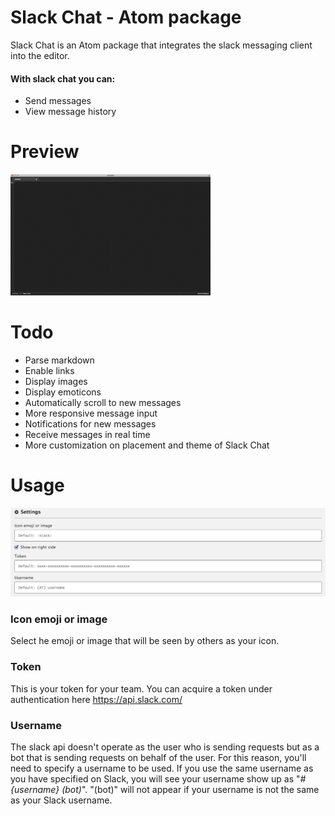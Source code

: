 # Slack Chat - Atom package

Slack Chat is an Atom package that integrates the slack messaging client into the editor.
#### With slack chat you can: 
- Send messages
- View message history

# Preview
![Slack Chat for Atom](slackchat.gif)

# Todo
- Parse markdown
- Enable links
- Display images
- Display emoticons
- Automatically scroll to new messages
- More responsive message input
- Notifications for new messages
- Receive messages in real time
- More customization on placement and theme of Slack Chat

# Usage
![Slack Chat settings](settings.png)
### Icon emoji or image
Select he emoji or image that will be seen by others as your icon.
### Token
This is your token for your team. You can acquire a token under authentication here https://api.slack.com/ 
### Username
The slack api doesn't operate as the user who is sending requests but as a bot that is sending 
requests on behalf of the user. For this reason, you'll need to specify a username to be used.
If you use the same username as you have specified on Slack, you will see your username show up as
"*\#{username} (bot)*". "(bot)" will not appear if your username is not the same as your Slack username.
